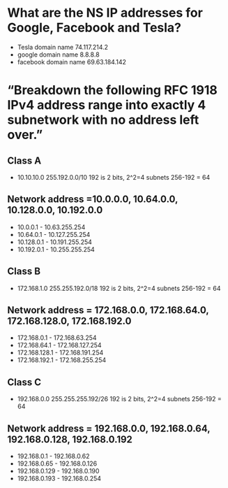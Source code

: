 # What are the NS IP addresses for Google, Facebook and Tesla?
- Tesla domain name  74.117.214.2
- google domain name 8.8.8.8
- facebook domain name 69.63.184.142

# “Breakdown the following RFC 1918 IPv4 address range into exactly 4 subnetwork with no address left over.”
## Class A
- 10.10.10.0
255.192.0.0/10
192 is 2 bits, 2^2=4 subnets
256-192 = 64
## Network address =10.0.0.0, 10.64.0.0, 10.128.0.0, 10.192.0.0
- 10.0.0.1 - 10.63.255.254
- 10.64.0.1 - 10.127.255.254
- 10.128.0.1 - 10.191.255.254
- 10.192.0.1 - 10.255.255.254


##  Class B
- 172.168.1.0
255.255.192.0/18
192 is 2 bits, 2^2=4 subnets
256-192 = 64
## Network address = 172.168.0.0, 172.168.64.0, 172.168.128.0, 172.168.192.0
- 172.168.0.1 - 172.168.63.254
- 172.168.64.1 - 172.168.127.254
- 172.168.128.1 - 172.168.191.254
- 172.168.192.1 - 172.168.255.254


## Class C
- 192.168.0.0
255.255.255.192/26
192 is 2 bits, 2^2=4 subnets
256-192 = 64
## Network address = 192.168.0.0, 192.168.0.64, 192.168.0.128, 192.168.0.192
- 192.168.0.1 - 192.168.0.62
- 192.168.0.65 - 192.168.0.126
- 192.168.0.129 - 192.168.0.190
- 192.168.0.193 - 192.168.0.254
